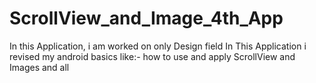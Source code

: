 # ScrollView_and_Image_4th_App
In this Application, i am worked on only Design field 
In This Application i revised my android basics like:- how to use and apply ScrollView and Images and all
